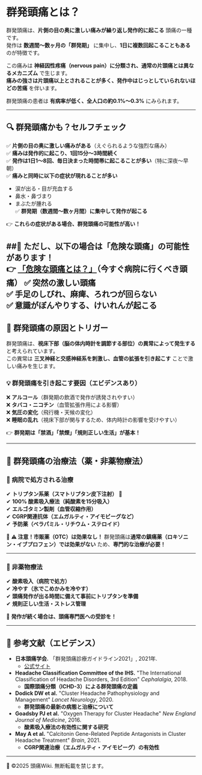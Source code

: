 # 群発頭痛とは？
群発頭痛は、**片側の目の奥に激しい痛みが繰り返し発作的に起こる** 頭痛の一種です。  
発作は **数週間〜数ヶ月の「群発期」** に集中し、**1日に複数回起こることもある** のが特徴です。

この痛みは **神経因性疼痛（nervous pain）に分類され、通常の片頭痛とは異なるメカニズム** で生じます。  
**痛みの強さは片頭痛以上とされることが多く、発作中はじっとしていられないほどの苦痛** を伴います。  

群発頭痛の患者は **有病率が低く、全人口の約0.1%〜0.3%** にみられます。

---

## 🔍 群発頭痛かも？セルフチェック
✅ **片側の目の奥に激しい痛みがある**（えぐられるような強烈な痛み）  
✅ **痛みは発作的に起こり、1回15分〜3時間続く**  
✅ **発作は1日1〜8回、毎日決まった時間帯に起こることが多い**（特に深夜〜早朝）  
✅ **痛みと同時に以下の症状が現れることが多い**
   - 涙が出る・目が充血する  
   - 鼻水・鼻づまり  
   - まぶたが腫れる  
✅ **群発期（数週間〜数ヶ月間）に集中して発作が起こる**  

👉 **これらの症状がある場合、群発頭痛の可能性が高い！**

##🚨 **ただし、以下の場合は「危険な頭痛」の可能性があります！**  
👉 **[「危険な頭痛とは？」](../dangerous_headache/emergency.md)（今すぐ病院に行くべき頭痛）**
✅ **突然の激しい頭痛**  
✅ **手足のしびれ、麻痺、ろれつが回らない**  
✅ **意識がぼんやりする、けいれんが起こる**  
---

## 🎯 群発頭痛の原因とトリガー
群発頭痛は、**視床下部（脳の体内時計を調節する部位）の異常によって発生する** と考えられています。  
この異常は **三叉神経と交感神経系を刺激し、血管の拡張を引き起こす** ことで激しい痛みを生じます。

### 💡 群発頭痛を引き起こす要因（エビデンスあり）
❌ **アルコール**（群発期の飲酒で発作が誘発されやすい）  
❌ **タバコ・ニコチン**（血管拡張作用による影響）  
❌ **気圧の変化**（飛行機・天候の変化）  
❌ **睡眠の乱れ**（視床下部が関与するため、体内時計の影響を受けやすい）  

👉 **群発期は「禁酒」「禁煙」「規則正しい生活」が基本！**

---

## 💊 群発頭痛の治療法（薬・非薬物療法）
### **🏥 病院で処方される治療**
✔ **トリプタン系薬（スマトリプタン皮下注射）** 💉  
✔ **100% 酸素吸入療法（純酸素を15分吸入）**  
✔ **エルゴタミン製剤（血管収縮作用）**  
✔ **CGRP関連抗体（エムガルティ・アイモビーグなど）**  
✔ **予防薬（ベラパミル・リチウム・ステロイド）**  

🚨 **⚠ 注意！市販薬（OTC）は効果なし！**
群発頭痛は**通常の鎮痛薬（ロキソニン・イブプロフェン）では効果がない** ため、**専門的な治療が必要！**

---

### **🌿 非薬物療法**
✔ **酸素吸入（病院で処方）**  
✔ **冷やす（氷でこめかみを冷やす）**  
✔ **頭痛発作が出る時間に備えて事前にトリプタンを準備**  
✔ **規則正しい生活・ストレス管理**  

🚨 **発作が続く場合は、頭痛専門医への受診を！**

---

## 📖 参考文献（エビデンス）
- **日本頭痛学会.** 「群発頭痛診療ガイドライン2021」, 2021年.  
  - [公式サイト](https://www.jhsnet.net/)
- **Headache Classification Committee of the IHS.** "The International Classification of Headache Disorders, 3rd Edition" *Cephalalgia*, 2018.  
  - **国際頭痛分類（ICHD-3）による群発頭痛の定義**
- **Dodick DW et al.** "Cluster Headache Pathophysiology and Management" *Lancet Neurology*, 2020.  
  - **群発頭痛の最新の病態と治療について**
- **Goadsby PJ et al.** "Oxygen Therapy for Cluster Headache" *New England Journal of Medicine*, 2016.  
  - **酸素吸入療法の有効性に関する研究**
- **May A et al.** "Calcitonin Gene-Related Peptide Antagonists in Cluster Headache Treatment" *Brain*, 2021.  
  - **CGRP関連治療（エムガルティ・アイモビーグ）の有効性**

---
📌 ©2025 頭痛Wiki. 無断転載を禁じます。
